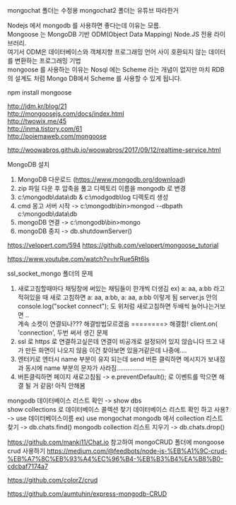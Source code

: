 mongochat 폴더는 수정용
mongochat2 폴더는 유튜브 따라한거

Nodejs 에서 mongodb 를 사용하면 좋다는데 이유는 모름.                          
Mongoose 는  MongoDB 기반 ODM(Object Data Mapping) Node.JS 전용 라이브러리.                                                  
여기서 ODM은 데이터베이스와 객체지향 프로그래밍 언어 사이 호환되지 않는 데이터를 변환하는 프로그래밍 기법                                         
mongoose 를 사용하는 이유는 Nosql 에는 Scheme 라는 개념이 없지만 마치 RDB 의 설계도 처럼 Mongo DB에서 Scheme 를 사용할 수 있게 됩니다.                            
            
npm install mongoose                

http://jdm.kr/blog/21                                                                                
http://mongoosejs.com/docs/index.html                                      
http://twowix.me/45                                                                                               
http://inma.tistory.com/61                                                                                   
http://poiemaweb.com/mongoose                                                            


http://woowabros.github.io/woowabros/2017/09/12/realtime-service.html

MongoDB 설치
1. MongoDB 다운로드 (https://www.mongodb.org/download)                                        
2. zip 파일 다운 후 압축을 풀고 디렉토리 이름을 mongodb 로 변경                                                                        
3. c:\mongodb\data\db & c:\modgodb\log 디렉토리 생성                                                                                                                                  
5. cmd 몽고 서버 시작 -> c:\mongodb\bin>mongod --dbpath c:\mongodb\data\db                                                            
6. mongoDB 연결 -> c:\mongodb\bin>mongo                                                                 
7. mongoDB 중지 -> db.shutdownServer()                                                  
             
             
 https://velopert.com/594
 https://github.com/velopert/mongoose_tutorial
 
 
 https://www.youtube.com/watch?v=hrRue5Rt6Is
 
 
 ssl_socket_mongo 폴더의 문제                                                                                                                                         
 1. 새로고침할때마다 채팅창에 써있는 채팅들이 한개씩 더생김 ex) a: aa, a:bb 라고 적혀있을 때 새로 고침하면 a: aa, a:bb, a: aa, a:bb 이렇게 됨
 server.js 안의 console.log("socket connect"); 도 위처럼 새로고침하면 두배씩 늘어나는거보면 ..                                  
 계속 소켓이 연결되나??? 해결방법모르겠음   ========> 해결함! client.on( 'connection', 두번 써서 생긴 문제                                                                                                  
 2. ssl 로 https 로 연결하고싶은데 연결이 비공개로 설정되어 있지 않습니다 뜨고 내가 만든 화면이 나오지 않음 이건 찾아보면 있을거같은데 나중에....
 3. 엔터키로 엔터시 name 부분이 유지 되는데 send 버튼 클릭하면 메시지가 보내짐과 동시에 name 부분의 문자가 사라짐...........................     
 4. 버튼클릭하면 페이지 새로고침됨  -> e.preventDefault(); 로 이벤트를 막으면 해결 될 거 같음! 아직 안해봄
 
 mongodb 데이터베이스 리스트 확인 
 -> show dbs  
 show collections 로 데이터베이스 콜렉션 찾기
 데이터베이스 리스트 확인 하고 사용?
 -> use 데이터베이스이름 ex) use mongochat
 mongodb 에서 collection 리스트 찾기 
 -> db.chats.find()
 mongodb collection 리스트 지우기 
 -> db.chats.drop()
 
 
 https://github.com/manki11/Chat.io
 참고하여 mongoCRUD 폴더에 mongoose crud 사용하기
 https://medium.com/@feedbots/node-js-%EB%A1%9C-crud-%EB%A7%8C%EB%93%A4%EC%96%B4-%EB%B3%B4%EA%B8%B0-cdcbaf7174a7
 
 https://github.com/coIorZ/crud
 
 https://github.com/aumtuhin/express-mongodb-CRUD